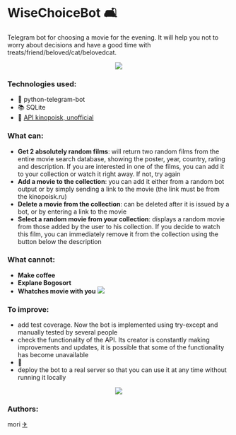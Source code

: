 # WiseChoiceBot 🛋

Telegram bot for choosing a movie for the evening. It will help you not to worry about decisions and have a good time with treats/friend/beloved/cat/belovedcat.

<div align="center">
  <img src="https://media.giphy.com/media/v1.Y2lkPTc5MGI3NjExcGIxbmR0bzlkOXV4b3cxYnFtOG11d3h5OG5mZWc5aHl6MjNrZ2YxaiZlcD12MV9pbnRlcm5hbF9naWZfYnlfaWQmY3Q9Zw/oe1kFNiUhLcSA/giphy.gif">
</div>

### Technologies used:
- 🐍 python-telegram-bot
- 📚 SQLite
- 🎥 [API kinopoisk, unofficial](https://kinopoisk.dev/)

### What can:
- **Get 2 absolutely random films**: will return two random films from the entire movie search database, showing the poster, year, country, rating and description. If you are interested in one of the films, you can add it to your collection or watch it right away. If not, try again
- **Add a movie to the collection**: you can add it either from a random bot output or by simply sending a link to the movie (the link must be from the kinopoisk.ru)
- **Delete a movie from the collection**: can be deleted after it is issued by a bot, or by entering a link to the movie
- **Select a random movie from your collection**: displays a random movie from those added by the user to his collection. If you decide to watch this film, you can immediately remove it from the collection using the button below the description

### What cannot:
- **Make coffee**
- **Explane Bogosort**
- **Whatches movie with you** <img src="https://media.giphy.com/media/v1.Y2lkPTc5MGI3NjExNTA3ZnlrMWR6dnk3M3F4N2lqbGdqODhqaGtzNG1icW9nNnN1ZXA2dCZlcD12MV9pbnRlcm5hbF9naWZfYnlfaWQmY3Q9Zw/VfyC5j7sR4cso/giphy.gif">

### To improve:
- add test coverage. Now the bot is implemented using try-except and manually tested by several people
- check the functionality of the API. Its creator is constantly making improvements and updates, it is possible that some of the functionality has become unavailable
- 🐳
- deploy the bot to a real server so that you can use it at any time without running it locally

<div align="center">
  <img src="https://media.giphy.com/media/v1.Y2lkPTc5MGI3NjExY3gzbHVqcHF5ODFxOW53YWF3ZndtYWltYzNwa25sMTZtM2lkcjRydCZlcD12MV9pbnRlcm5hbF9naWZfYnlfaWQmY3Q9Zw/SYKjUPtI1gjSTqSf38/giphy.gif">
</div>

### Authors:
mori [✈](https://t.me/mori_tys)
